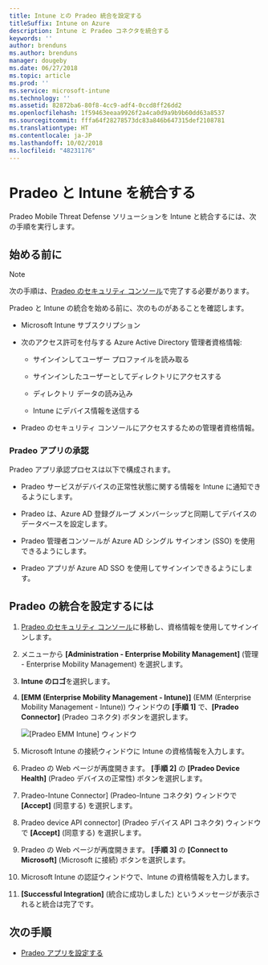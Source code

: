 ```yaml
---
title: Intune との Pradeo 統合を設定する
titleSuffix: Intune on Azure
description: Intune と Pradeo コネクタを統合する
keywords: ''
author: brenduns
ms.author: brenduns
manager: dougeby
ms.date: 06/27/2018
ms.topic: article
ms.prod: ''
ms.service: microsoft-intune
ms.technology: ''
ms.assetid: 82872ba6-80f8-4cc9-adf4-0ccd8ff26dd2
ms.openlocfilehash: 1f59463eeaa9926f2a4ca0d9a9b9b60dd63a8537
ms.sourcegitcommit: fffa64f28278573dc83a846b647315def2108781
ms.translationtype: HT
ms.contentlocale: ja-JP
ms.lasthandoff: 10/02/2018
ms.locfileid: "48231176"
---
```

# <a name="integrate-pradeo-with-intune"></a>Pradeo と Intune を統合する

Pradeo Mobile Threat Defense ソリューションを Intune と統合するには、次の手順を実行します。

## <a name="before-you-begin"></a>始める前に

> [!NOTE]
> 次の手順は、[Pradeo のセキュリティ コンソール](https://www.apps-security.com)で完了する必要があります。

Pradeo と Intune の統合を始める前に、次のものがあることを確認します。

-   Microsoft Intune サブスクリプション

-   次のアクセス許可を付与する Azure Active Directory 管理者資格情報:

    -   サインインしてユーザー プロファイルを読み取る

    -   サインインしたユーザーとしてディレクトリにアクセスする

    -   ディレクトリ データの読み込み

    -   Intune にデバイス情報を送信する

-   Pradeo のセキュリティ コンソールにアクセスするための管理者資格情報。

### <a name="pradeo-app-authorization"></a>Pradeo アプリの承認

Pradeo アプリ承認プロセスは以下で構成されます。

-   Pradeo サービスがデバイスの正常性状態に関する情報を Intune に通知できるようにします。

-   Pradeo は、Azure AD 登録グループ メンバーシップと同期してデバイスのデータベースを設定します。

-   Pradeo 管理者コンソールが Azure AD シングル サインオン (SSO) を使用できるようにします。

-   Pradeo アプリが Azure AD SSO を使用してサインインできるようにします。

## <a name="to-set-up-pradeo-integration"></a>Pradeo の統合を設定するには

1.  [Pradeo のセキュリティ コンソール](https://www.apps-security.com)に移動し、資格情報を使用してサインインします。

2.  メニューから **[Administration - Enterprise Mobility Management]** (管理 - Enterprise Mobility Management) を選択します。

3.  **Intune のロゴ**を選択します。

4.  **[EMM (Enterprise Mobility Management - Intune)]** (EMM (Enterprise Mobility Management - Intune)) ウィンドウの **[手順 1]** で、**[Pradeo Connector]** (Pradeo コネクタ) ボタンを選択します。 

    ![[Pradeo EMM Intune] ウィンドウ](./media/pradeo_setup.png)

5. Microsoft Intune の接続ウィンドウに Intune の資格情報を入力します。

5.  Pradeo の Web ページが再度開きます。 **[手順 2]** の **[Pradeo Device Health]** (Pradeo デバイスの正常性) ボタンを選択します。

7. Pradeo-Intune Connector] \(Pradeo-Intune コネクタ) ウィンドウで **[Accept]** \(同意する) を選択します。 

8. Pradeo device API connector] \(Pradeo デバイス API コネクタ) ウィンドウで **[Accept]** \(同意する) を選択します。

9. Pradeo の Web ページが再度開きます。 **[手順 3]** の **[Connect to Microsoft]** (Microsoft に接続) ボタンを選択します。 

10. Microsoft Intune の認証ウィンドウで、Intune の資格情報を入力します。

11. **[Successful Integration]** (統合に成功しました) というメッセージが表示されると統合は完了です。

## <a name="next-steps"></a>次の手順

-   [Pradeo アプリを設定する](mtd-apps-ios-app-configuration-policy-add-assign.md)